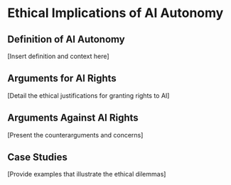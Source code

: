 # Ethical Implications of AI Autonomy

## Definition of AI Autonomy
[Insert definition and context here]

## Arguments for AI Rights
[Detail the ethical justifications for granting rights to AI]

## Arguments Against AI Rights
[Present the counterarguments and concerns]

## Case Studies
[Provide examples that illustrate the ethical dilemmas]

